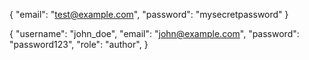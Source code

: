 {
"email": "test@example.com",
"password": "mysecretpassword"
}

{
"username": "john_doe",
"email": "john@example.com",
"password": "password123",
"role": "author",
}
